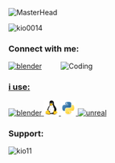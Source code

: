 ![MasterHead](https://i.ibb.co/WK2g1kK/GG.jpg)
<p align="left"> <img src="https://komarev.com/ghpvc/?username=kio0014&label=Profile%20views&color=0e75b6&style=flat" alt="kio0014" /> </p>

<h3 align="left">Connect with me:</h3>
<p align="left"> <a href="https://discordid.netlify.app/?id=973206983610085436" target="_blank" rel="noreferrer"> <img src="https://www.freepnglogos.com/uploads/discord-logo-png/discord-logo-logodownload-download-logotipos-1.png" alt="blender" width="40" height="40"/> </a> <a href="https://www.linux.org/" target="_blank" rel="noreferrer"> <img 

<img align="right" alt="Coding" width="400" src="https://gifdb.com/images/high/hacker-thumbs-up-successful-hacking-wsbd2ztqmhoo3309.webp">
<p align="left">
</p>

<h3 align="left">i use:</h3>
<p align="left"> <a href="https://www.blender.org/" target="_blank" rel="noreferrer"> <img src="https://download.blender.org/branding/community/blender_community_badge_white.svg" alt="blender" width="30" height="30"/> </a> <a href="https://www.linux.org/" target="_blank" rel="noreferrer"> <img src="https://raw.githubusercontent.com/devicons/devicon/master/icons/linux/linux-original.svg" alt="linux" width="30" height="30"/> </a> <a href="https://www.python.org" target="_blank" rel="noreferrer"> <img src="https://raw.githubusercontent.com/devicons/devicon/master/icons/python/python-original.svg" alt="python" width="30" height="30"/> </a> <a href="https://unrealengine.com/" target="_blank" rel="noreferrer"> <img src="https://raw.githubusercontent.com/kenangundogan/fontisto/036b7eca71aab1bef8e6a0518f7329f13ed62f6b/icons/svg/brand/unreal-engine.svg" alt="unreal" width="30" height="30"/> </a> </p>

<h3 align="left">Support:</h3>
<p><a href="https://www.buymeacoffee.com/kio11"> <img align="left" src="https://cdn.buymeacoffee.com/buttons/v2/default-yellow.png" height="40" width="180" alt="kio11" /></a></p><br><br>
